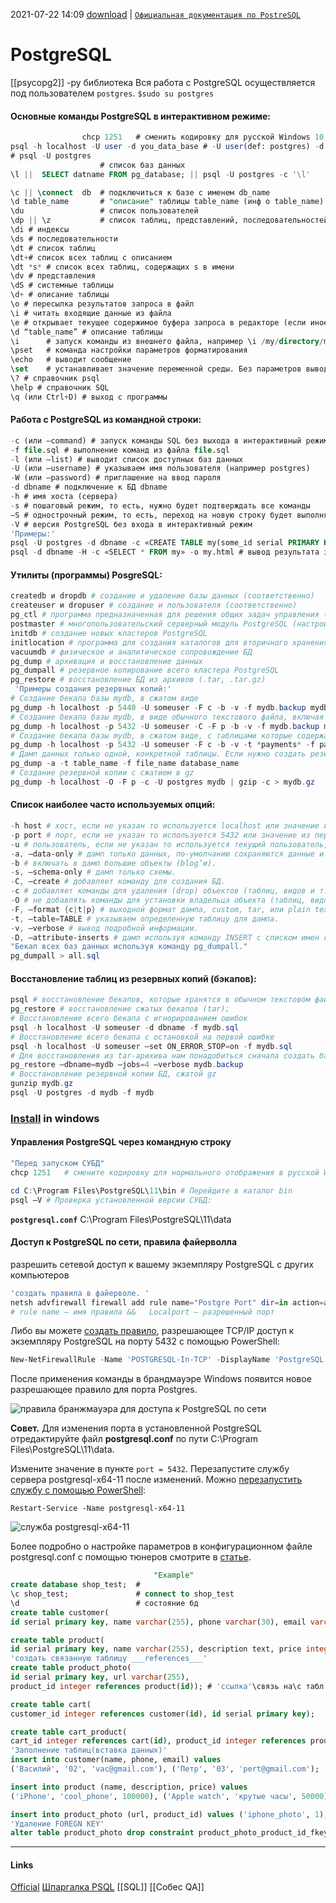 2021-07-22 14:09
[download](https://postgrespro.ru/windows) | [`Официальная документация по PostreSQL`](https://postgrespro.ru/docs/postgresql/13/index 'на русском языке') 
# PostgreSQL
[[psycopg2]] -py библиотека
Вся работа с PostgreSQL осуществляется под пользователем `postgres`.
`$sudo su postgres`
#### Основные команды PostgreSQL в интерактивном режиме:
```sql
				chcp 1251   # сменить кодировку для русской Windows 10
psql -h localhost -U user -d you_data_base # -U user(def: postgres) -d база_ _данных(на читую нужно создать - подкл без этого флага)
# psql -U postgres
					# список баз данных
\l ||  SELECT datname FROM pg_database; || psql -U postgres -c '\l'

\c || \connect	db	# подключиться к базе с именем db_name
\d table_name		# "описание" таблицы table_name (инф о table_name)
\du					# список пользователей
\dp || \z			# список таблиц, представлений, последовательностей, прав доступа к ним
\di	# индексы
\ds # последовательности
\dt # список таблиц
\dt+# список всех таблиц с описанием
\dt *s*	# список всех таблиц, содержащих s в имени
\dv # представления
\dS # системные таблицы
\d+ # описание таблицы
\o # пересылка результатов запроса в файл
\i # читать входящие данные из файла
\e # открывает текущее содержимое буфера запроса в редакторе (если иное не указано в окружении переменной EDITOR, то будет использоваться по умолчанию vi)
\d “table_name” # описание таблицы
\i		# запуск команды из внешнего файла, например \i /my/directory/my.sql
\pset	# команда настройки параметров форматирования
\echo	# выводит сообщение
\set	# устанавливает значение переменной среды. Без параметров выводит список текущих переменных (\unset # удаляет).
\? # справочник psql
\help # справочник SQL
\q (или Ctrl+D) # выход с программы
```
#### Работа с PostgreSQL из командной строки:
```sql
-c (или –command) # запуск команды SQL без выхода в интерактивный режим
-f file.sql # выполнение команд из файла file.sql
-l (или –list) # выводит список доступных баз данных
-U (или –username) # указываем имя пользователя (например postgres)
-W (или –password) # приглашение на ввод пароля
-d dbname # подключение к БД dbname
-h # имя хоста (сервера)
-s # пошаговый режим, то есть, нужно будет подтверждать все команды
–S # однострочный режим, то есть, переход на новую строку будет выполнять запрос (избавляет от ; в конце конструкции SQL)
-V # версия PostgreSQL без входа в интерактивный режим
'Примеры:'
psql -U postgres -d dbname -c «CREATE TABLE my(some_id serial PRIMARY KEY, some_text text);» # выполнение команды в базе dbname.
psql -d dbname -H -c «SELECT * FROM my» -o my.html # вывод результата запроса в html-файл.
```
#### Утилиты (программы) PosgreSQL:
```powershell
createdb и dropdb # создание и удаление базы данных (соответственно)
createuser и dropuser # создание и пользователя (соответственно)
pg_ctl # программа предназначенная для решения общих задач управления (запуск, останов, настройка параметров и т.д.)
postmaster # многопользовательский серверный модуль PostgreSQL (настройка уровней отладки, портов, каталогов данных)
initdb # создание новых кластеров PostgreSQL
initlocation # программа для создания каталогов для вторичного хранения баз данных
vacuumdb # физическое и аналитическое сопровождение БД
pg_dump # архивация и восстановление данных
pg_dumpall # резервное копирование всего кластера PostgreSQL
pg_restore # восстановление БД из архивов (.tar, .tar.gz)
 'Примеры создания резервных копий:'
# Создание бекапа базы mydb, в сжатом виде
pg_dump -h localhost -p 5440 -U someuser -F c -b -v -f mydb.backup mydb
# Создание бекапа базы mydb, в виде обычного текстового файла, включая команду для создания БД
pg_dump -h localhost -p 5432 -U someuser -C -F p -b -v -f mydb.backup mydb
# Создание бекапа базы mydb, в сжатом виде, с таблицами которые содержат в имени payments
pg_dump -h localhost -p 5432 -U someuser -F c -b -v -t *payments* -f payment_tables.backup mydb
# Дамп данных только одной, конкретной таблицы. Если нужно создать резервную копию нескольких таблиц, то имена этих таблиц перечисляются с помощью ключа -t для каждой таблицы.
pg_dump -a -t table_name -f file_name database_name
# Создание резервной копии с сжатием в gz
pg_dump -h localhost -O -F p -c -U postgres mydb | gzip -c > mydb.gz
```
#### Список наиболее часто используемых опций:
```powershell
-h host # хост, если не указан то используется localhost или значение из переменной окружения PGHOST.
-p port # порт, если не указан то используется 5432 или значение из переменной окружения PGPORT.
-u # пользователь, если не указан то используется текущий пользователь, также значение можно указать в переменной окружения PGUSER.
-a, —data-only # дамп только данных, по-умолчанию сохраняются данные и схема.
-b # включать в дамп большие объекты (blog’и).
-s, —schema-only # дамп только схемы.
-C, —create # добавляет команду для создания БД.
-c # добавляет команды для удаления (drop) объектов (таблиц, видов и т.д.).
-O # не добавлять команды для установки владельца объекта (таблиц, видов и т.д.).
-F, —format {c|t|p} # выходной формат дампа, custom, tar, или plain text.
-t, —table=TABLE # указываем определенную таблицу для дампа.
-v, —verbose # вывод подробной информации.
-D, —attribute-inserts # дамп используя команду INSERT с списком имен свойств.
"Бекап всех баз данных используя команду pg_dumpall."
pg_dumpall > all.sql
```
#### Восстановление таблиц из резервных копий (бэкапов):
```powershell
psql # восстановление бекапов, которые хранятся в обычном текстовом файле (plain text);  
pg_restore # восстановление сжатых бекапов (tar);
# Восстановление всего бекапа с игнорированием ошибок
psql -h localhost -U someuser -d dbname -f mydb.sql
# Восстановление всего бекапа с остановкой на первой ошибке
psql -h localhost -U someuser —set ON_ERROR_STOP=on -f mydb.sql
# Для восстановления из tar-арихива нам понадобиться сначала создать базу с помощью CREATE DATABASE mydb; (если при создании бекапа не была указана опция -C) и восстановить
pg_restore —dbname=mydb —jobs=4 —verbose mydb.backup
# Восстановление резервной копии БД, сжатой gz
gunzip mydb.gz
psql -U postgres -d mydb -f mydb
```
### [Install](https://winitpro.ru/index.php/2019/10/25/ustanovka-nastrojka-postgresql-v-windows/) in windows
#### Управления PostgreSQL через командную строку
```powershell
"Перед запуском СУБД"
chcp 1251	# смените кодировку для нормального отображения в русской Windows 10

cd C:\Program Files\PostgreSQL\11\bin # Перейдите в каталог bin
psql –V # Проверка установленной версии СУБД: 
```
**`postgresql.conf`**  C:\Program Files\PostgreSQL\11\data
#### Доступ к PostgreSQL по сети, правила файерволла 
разрешить сетевой доступ к вашему экземпляру PostgreSQL с других компьютеров
```PowerShell
'создать правила в файерволе. '
netsh advfirewall firewall add rule name="Postgre Port" dir=in action=allow protocol=TCP localport=5432
# rule name – имя правила &&   Localport – разрешенный порт
```
Либо вы можете [создать правило](https://winitpro.ru/index.php/2019/09/25/upravlenie-windows-firewall-powershell/), разрешающее TCP/IP доступ к экземпляру PostgreSQL на порту 5432 с помощью PowerShell:
```powershell
New-NetFirewallRule -Name 'POSTGRESQL-In-TCP' -DisplayName 'PostgreSQL (TCP-In)' -Direction Inbound -Enabled True -Protocol TCP -LocalPort 5432
```
После применения команды в брандмауэре Windows появится новое разрешающее правило для порта Postgres.

![правила бранжмауэра для доступа к PostgreSQL по сети](https://winitpro.ru/wp-content/uploads/2019/10/pravila-branzhmauera-dlya-dostupa-k-postgresql-po-se.png)

**Совет.** Для изменения порта в установленной PostgreSQL отредактируйте файл **postgresql.conf** по пути C:\Program Files\PostgreSQL\11\data.

Измените значение в пункте `port = 5432`. Перезапустите службу сервера postgresql-x64-11 после изменений. Можно [перезапустить службу с помощью PowerShell](https://winitpro.ru/index.php/2019/09/05/upravlenie-sluzhbami-windows-powershell/):

`Restart-Service -Name postgresql-x64-11`

![служба postgresql-x64-11](https://winitpro.ru/wp-content/uploads/2019/10/sluzhba-postgresql-x64-11.png)

Более подробно о настройке параметров в конфигурационном файле postgresql.conf с помощью тюнеров смотрите в [статье](https://winitpro.ru/index.php/2019/09/26/ustanovka-postgresql-db-centos/).

```sql
								"Example"
create database shop_test;  # 
\c shop_test;				# connect to shop_test
\d							# состояние бд
create table customer(
id serial primary key, name varchar(255), phone varchar(30), email varchar(255));

create table product(
id serial primary key, name varchar(255), description text, price integer);
'создать связанную таблицу ___references___'
create table product_photo(
id serial primary key, url varchar(255),
product_id integer references product(id)); # 'ссылка'\связь на\с табл product поле id

create table cart(
customer_id integer references customer(id), id serial primary key);

create table cart_product(
cart_id integer references cart(id), product_id integer references product(id));
'Заполнение таблиц(вставка данных)'
insert into customer(name, phone, email) values
('Василий', '02', 'vac@gmail.com'), ('Петр', '03', 'pert@gmail.com');

insert into product (name, description, price) values
('iPhone', 'cool_phone', 100000), ('Apple watch', 'крутые часы', 50000);

insert into product_photo (url, product_id) values ('iphone_photo', 1);
'Удаление FOREGN KEY'
alter table product_photo drop constraint product_photo_product_id_fkey;
```
_____________
#### Links
[Official](https://www.postgresql.org/) 
[Шпаргалка PSQL](https://www.oslogic.ru/knowledge/598/shpargalka-po-osnovnym-komandam-postgresql/)
[[SQL]]
[[Собес QA]]